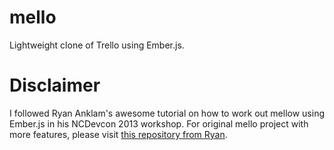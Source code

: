 mello
=====

Lightweight clone of Trello using Ember.js.  
  

Disclaimer  
===  
I followed Ryan Anklam's awesome tutorial on how to work out mellow using Ember.js in his NCDevcon 2013 workshop. For original mello project with more features, please visit [this repository from Ryan](https://github.com/bittersweetryan/mello).